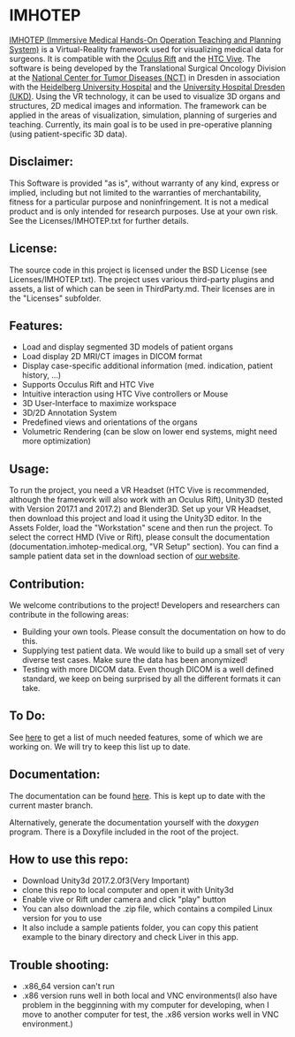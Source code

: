 IMHOTEP
===========================================================================

[IMHOTEP (Immersive Medical Hands-On Operation Teaching and Planning System)](http://imhotep-medical.org) is a
Virtual-Reality framework used for visualizing medical data for surgeons.
It is compatible with the [Oculus Rift](https://www.oculus.com) and the [HTC Vive](https://www.vive.com).
The software is being developed by the Translational Surgical Oncology Division at the [National Center for Tumor Diseases (NCT)](https://www.nct-dresden.de/en/research/professorships/translational-surgical-oncology.html) in Dresden in association with the [Heidelberg University Hospital](https://www.heidelberg-university-hospital.com) and the [University Hospital Dresden (UKD)](https://www.uniklinikum-dresden.de/de/das-klinikum/kliniken-polikliniken-institute/vtg/patienten-und-zuweiser/international-patients/english).
Using the VR technology, it can be used to visualize 3D organs and structures, 2D medical images and information.
The framework can be applied in the areas of visualization, simulation, planning of surgeries and teaching.
Currently, its main goal is to be used in pre-operative planning (using patient-specific 3D data).

Disclaimer:
---------------
This Software is provided "as is", without warranty of any kind, express or implied, including but not limited to
the warranties of merchantability, fitness for a particular purpose and noninfringement. It is not a medical
product and is only intended for research purposes. Use at your own risk. See the Licenses/IMHOTEP.txt for further
details.

License:
---------------
The source code in this project is licensed under the BSD License (see Licenses/IMHOTEP.txt). The project uses
various third-party plugins and assets, a list of which can be seen in ThirdParty.md. Their licenses are in the
"Licenses" subfolder.

Features:
---------------
- Load and display segmented 3D models of patient organs
- Load display 2D MRI/CT images in DICOM format
- Display case-specific additional information (med. indication, patient history, ...)
- Supports Occulus Rift and HTC Vive
- Intuitive interaction using HTC Vive controllers or Mouse
- 3D User-Interface to maximize workspace
- 3D/2D Annotation System
- Predefined views and orientations of the organs
- Volumetric Rendering (can be slow on lower end systems, might need more optimization)


Usage:
---------------
To run the project, you need a VR Headset (HTC Vive is recommended, although the framework will also work with an
Oculus Rift), Unity3D (tested with Version 2017.1 and 2017.2) and Blender3D. Set up your VR Headset, then download this project and load it using the Unity3D editor. In the Assets Folder, load the "Workstation" scene and then run the project. To select the correct HMD (Vive or Rift), please consult the documentation (documentation.imhotep-medical.org, "VR Setup" section).
You can find a sample patient data set in the download section of [our website](http://imhotep-medical.org/).

Contribution:
---------------
We welcome contributions to the project!
Developers and researchers can contribute in the following areas:
- Building your own tools. Please consult the documentation on how to do this.
- Supplying test patient data. We would like to build up a small set of very diverse test cases. Make sure the data has been anonymized!
- Testing with more DICOM data. Even though DICOM is a well defined standard, we keep on being surprised by all the different formats it can take.

To Do:
---------------
See [here](ToDo.md) to get a list of much needed features, some of which we are working on. We will try to keep this list up to date.

Documentation:
---------------

The documentation can be found [here](https://documentation.imhotep-medical.org/). This is kept up to date with the current master branch.

Alternatively, generate the documentation yourself with the _doxygen_ program. There is a Doxyfile included in the root of the project.

How to use this repo:
---------------
- Download Unity3d 2017.2.0f3(Very Important)
- clone this repo to local computer and open it with Unity3d
- Enable vive or Rift under camera and click "play" button
- You can also download the .zip file, which contains a compiled Linux version for you to use
- It also include a sample patients folder, you can copy this patient example to the binary directory and check Liver in this app. 

Trouble shooting:
-------------------
- .x86_64 version can't run
- .x86 version runs well in both local and VNC environments(I also have problem in the begginning with my computer for developing, when I move to another computer for test, the .x86 version works well in VNC environment.)
